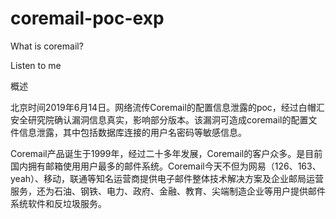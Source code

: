 # coremail-poc-exp


What is coremail?

Listen to me

概述

北京时间2019年6月14日。网络流传Coremail的配置信息泄露的poc，经过白帽汇安全研究院确认漏洞信息真实，影响部分版本。该漏洞可造成coremail的配置文件信息泄露，其中包括数据库连接的用户名密码等敏感信息。

Coremail产品诞生于1999年，经过二十多年发展，Coremail的客户众多。是目前国内拥有邮箱使用用户最多的邮件系统。Coremail今天不但为网易（126、163、yeah）、移动，联通等知名运营商提供电子邮件整体技术解决方案及企业邮局运营服务，还为石油、钢铁、电力、政府、金融、教育、尖端制造企业等用户提供邮件系统软件和反垃圾服务。
